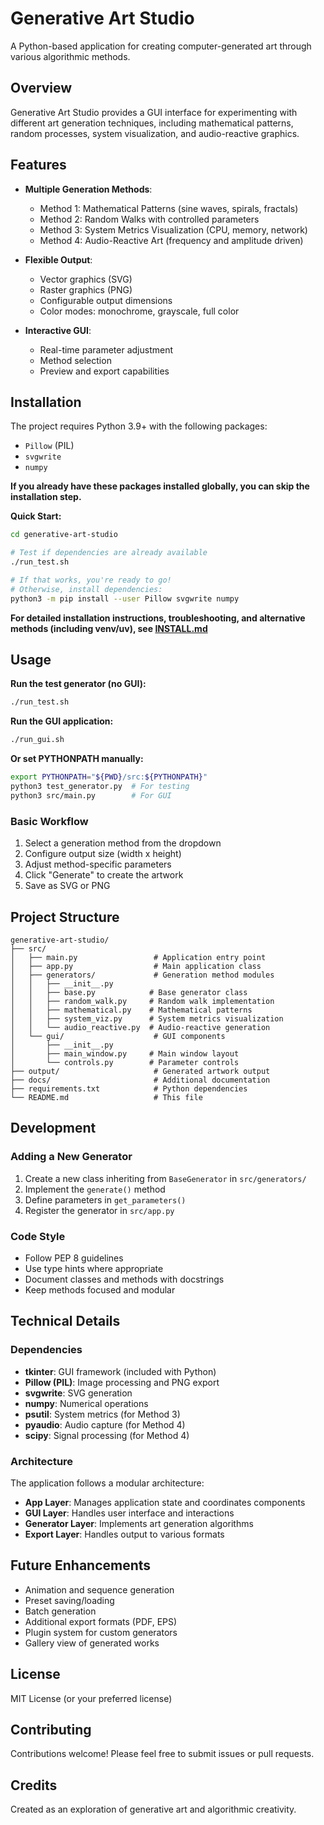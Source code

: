 # Generative Art Studio

A Python-based application for creating computer-generated art through various algorithmic methods.

## Overview

Generative Art Studio provides a GUI interface for experimenting with different art generation techniques, including mathematical patterns, random processes, system visualization, and audio-reactive graphics.

## Features

- **Multiple Generation Methods**:
  - Method 1: Mathematical Patterns (sine waves, spirals, fractals)
  - Method 2: Random Walks with controlled parameters
  - Method 3: System Metrics Visualization (CPU, memory, network)
  - Method 4: Audio-Reactive Art (frequency and amplitude driven)

- **Flexible Output**:
  - Vector graphics (SVG)
  - Raster graphics (PNG)
  - Configurable output dimensions
  - Color modes: monochrome, grayscale, full color

- **Interactive GUI**:
  - Real-time parameter adjustment
  - Method selection
  - Preview and export capabilities

## Installation

The project requires Python 3.9+ with the following packages:
- `Pillow` (PIL)
- `svgwrite`
- `numpy`

**If you already have these packages installed globally, you can skip the installation step.**

**Quick Start:**

```bash
cd generative-art-studio

# Test if dependencies are already available
./run_test.sh

# If that works, you're ready to go!
# Otherwise, install dependencies:
python3 -m pip install --user Pillow svgwrite numpy
```

**For detailed installation instructions, troubleshooting, and alternative methods (including venv/uv), see [INSTALL.md](INSTALL.md)**

## Usage

**Run the test generator (no GUI):**
```bash
./run_test.sh
```

**Run the GUI application:**
```bash
./run_gui.sh
```

**Or set PYTHONPATH manually:**
```bash
export PYTHONPATH="${PWD}/src:${PYTHONPATH}"
python3 test_generator.py  # For testing
python3 src/main.py        # For GUI
```

### Basic Workflow

1. Select a generation method from the dropdown
2. Configure output size (width x height)
3. Adjust method-specific parameters
4. Click "Generate" to create the artwork
5. Save as SVG or PNG

## Project Structure

```
generative-art-studio/
├── src/
│   ├── main.py                 # Application entry point
│   ├── app.py                  # Main application class
│   ├── generators/             # Generation method modules
│   │   ├── __init__.py
│   │   ├── base.py            # Base generator class
│   │   ├── random_walk.py     # Random walk implementation
│   │   ├── mathematical.py    # Mathematical patterns
│   │   ├── system_viz.py      # System metrics visualization
│   │   └── audio_reactive.py  # Audio-reactive generation
│   └── gui/                    # GUI components
│       ├── __init__.py
│       ├── main_window.py     # Main window layout
│       └── controls.py        # Parameter controls
├── output/                     # Generated artwork output
├── docs/                       # Additional documentation
├── requirements.txt            # Python dependencies
└── README.md                   # This file
```

## Development

### Adding a New Generator

1. Create a new class inheriting from `BaseGenerator` in `src/generators/`
2. Implement the `generate()` method
3. Define parameters in `get_parameters()`
4. Register the generator in `src/app.py`

### Code Style

- Follow PEP 8 guidelines
- Use type hints where appropriate
- Document classes and methods with docstrings
- Keep methods focused and modular

## Technical Details

### Dependencies

- **tkinter**: GUI framework (included with Python)
- **Pillow (PIL)**: Image processing and PNG export
- **svgwrite**: SVG generation
- **numpy**: Numerical operations
- **psutil**: System metrics (for Method 3)
- **pyaudio**: Audio capture (for Method 4)
- **scipy**: Signal processing (for Method 4)

### Architecture

The application follows a modular architecture:

- **App Layer**: Manages application state and coordinates components
- **GUI Layer**: Handles user interface and interactions
- **Generator Layer**: Implements art generation algorithms
- **Export Layer**: Handles output to various formats

## Future Enhancements

- Animation and sequence generation
- Preset saving/loading
- Batch generation
- Additional export formats (PDF, EPS)
- Plugin system for custom generators
- Gallery view of generated works

## License

MIT License (or your preferred license)

## Contributing

Contributions welcome! Please feel free to submit issues or pull requests.

## Credits

Created as an exploration of generative art and algorithmic creativity.
